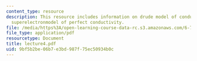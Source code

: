 ```yaml
---
content_type: resource
description: This resource includes information on drude model of conductivity, and
  superelectronmodel of perfect conductivity.
file: /media/https%3A/open-learning-course-data-rc.s3.amazonaws.com/6-763-applied-superconductivity-fall-2005/9bf5b2be06b7e3bd987f75ec50934b0c_lecture4.pdf
file_type: application/pdf
resourcetype: Document
title: lecture4.pdf
uid: 9bf5b2be-06b7-e3bd-987f-75ec50934b0c
---
```

